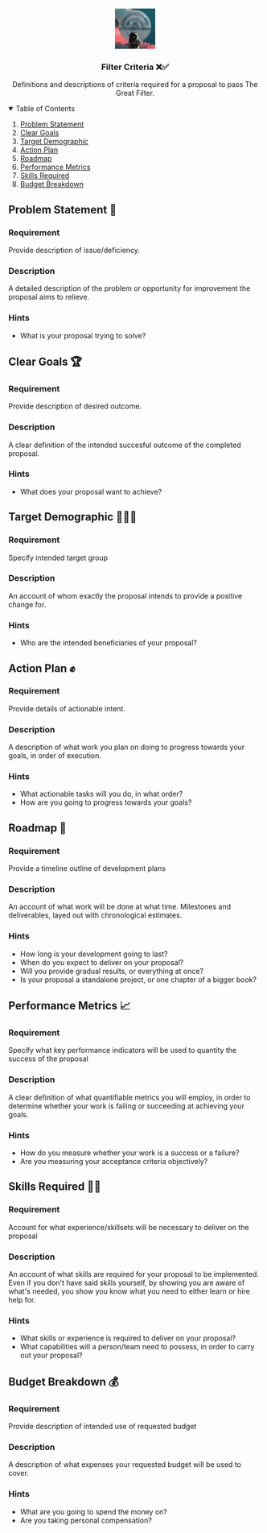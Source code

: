 <!-- PROJECT LOGO -->
<br />
<p align="center">
  <a href="https://github.com/LeadTimeNull/the-great-filter">
    <img src="images/logo.png" alt="Logo" width="80" height="80">
  </a>

  <h3 align="center">Filter Criteria ❌✅</h3>

  <p align="center">
    Definitions and descriptions of criteria required for a proposal to pass The Great Filter.
  </p>
</p>

<!-- TABLE OF CONTENTS -->
<details open="open">
  <summary>Table of Contents</summary>
  <ol>
    <li><a href="#problem-statement">Problem Statement</a></li>
    <li><a href="#clear-goals">Clear Goals</a></li>
    <li><a href="#target-demographic">Target Demographic</a></li>
    <li><a href="#action-plan">Action Plan</a></li>
    <li><a href="#roadmap">Roadmap</a></li>
    <li><a href="#performance-metrics">Performance Metrics</a></li>
    <li><a href="#skills-required">Skills Required</a></li>
    <li><a href="#budget-breakdown">Budget Breakdown</a></li>
  </ol>
</details>

<!-- PROBLEM STATEMENT -->
## Problem Statement 📩
### Requirement
Provide description of issue/deficiency.
### Description
A detailed description of the problem or opportunity for improvement the proposal aims to relieve.
### Hints
* What is your proposal trying to solve?


<!-- CLEAR GOALS -->
## Clear Goals 🏆
### Requirement
Provide description of desired outcome.
### Description
A clear definition of the intended succesful outcome of the completed proposal.
### Hints
* What does your proposal want to achieve?


<!-- TARGET DEMOGRAPHIC -->
## Target Demographic 👨‍👩‍👦
### Requirement
Specify intended target group
### Description
An account of whom exactly the proposal intends to provide a positive change for.
### Hints
* Who are the intended beneficiaries of your proposal?


<!-- ACTION PLAN -->
## Action Plan ✊
### Requirement
Provide details of actionable intent.
### Description
A description of what work you plan on doing to progress towards your goals, in order of execution.
### Hints
* What actionable tasks will you do, in what order?
* How are you going to progress towards your goals?


<!-- ROADMAP -->
## Roadmap 📅
### Requirement
Provide a timeline outline of development plans
### Description
An account of what work will be done at what time. Milestones and deliverables, layed out with chronological estimates.
### Hints
* How long is your development going to last? 
* When do you expect to deliver on your proposal?
* Will you provide gradual results, or everything at once?
* Is your proposal a standalone project, or one chapter of a bigger book?


<!-- PERFORMANCE METRICS -->
## Performance Metrics 📈
### Requirement
Specify what key performance indicators will be used to quantity the success of the proposal
### Description
A clear definition of what quantifiable metrics you will employ, in order to determine whether your work is failing or succeeding at achieving your goals.
### Hints
* How do you measure whether your work is a success or a failure?
* Are you measuring your acceptance criteria objectively?


<!-- SKILLS REQUIRED -->
## Skills Required 👨‍🎓
### Requirement
Account for what experience/skillsets will be necessary to deliver on the proposal
### Description
An account of what skills are required for your proposal to be implemented. Even if you don't have said skills yourself, by showing you are aware of what's needed, you show you know what you need to either learn or hire help for.
### Hints
* What skills or experience is required to deliver on your proposal?
* What capabilities will a person/team need to possess, in order to carry out your proposal?


<!-- BUDGET BREAKDOWN -->
## Budget Breakdown 💰
### Requirement
Provide description of intended use of requested budget
### Description
A description of what expenses your requested budget will be used to cover.
### Hints
* What are you going to spend the money on?
* Are you taking personal compensation?

